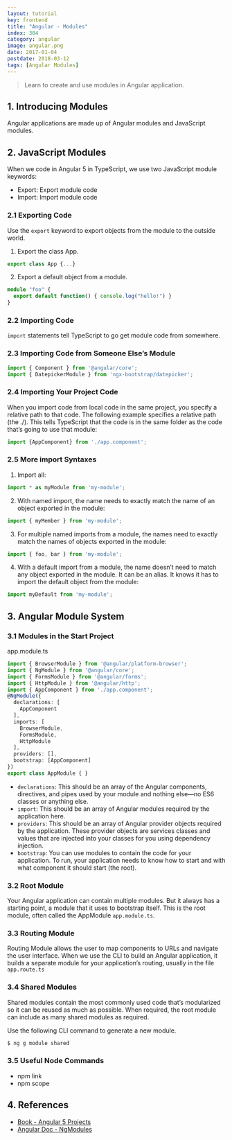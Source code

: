```yaml
---
layout: tutorial
key: frontend
title: "Angular - Modules"
index: 304
category: angular
image: angular.png
date: 2017-01-04
postdate: 2018-03-12
tags: [Angular Modules]
---
```


> Learn to create and use modules in Angular application.

## 1. Introducing Modules
Angular applications are made up of Angular modules and JavaScript modules.
## 2. JavaScript Modules
When we code in Angular 5 in TypeScript, we use two JavaScript module keywords:
* Export: Export module code
* Import: Import module code

### 2.1 Exporting Code
Use the `export` keyword to export objects from the module to the outside world.  
1) Export the class App.
```typescript
export class App {...}
```
2) Export a default object from a module.
```typescript
module "foo" {
  export default function() { console.log("hello!") }
}
```
### 2.2 Importing Code
`import` statements tell TypeScript to go get module code from somewhere.
### 2.3 Importing Code from Someone Else’s Module
```typescript
import { Component } from '@angular/core';
import { DatepickerModule } from 'ngx-bootstrap/datepicker';
```
### 2.4 Importing Your Project Code
When you import code from local code in the same project, you specify a relative path to that code. The following example specifies a relative path (the ./). This tells TypeScript that the code is in the same folder as the code that’s going to use that module:
```typescript
import {AppComponent} from './app.component';
```
### 2.5 More import Syntaxes
1) Import all:
```typescript
import * as myModule from 'my-module';
```
2) With named import, the name needs to exactly match the name of an object exported in the module:
```typescript
import { myMember } from 'my-module';
```
3) For multiple named imports from a module, the names need to exactly match the names of objects exported in the module:
```typescript
import { foo, bar } from 'my-module';
````
4) With a default import from a module, the name doesn’t need to match any object exported in the module. It can be an alias. It knows it has to import the default object from the module:
```typescript
import myDefault from 'my-module';
```

## 3. Angular Module System
### 3.1 Modules in the Start Project
app.module.ts
```typescript
import { BrowserModule } from '@angular/platform-browser';
import { NgModule } from '@angular/core';
import { FormsModule } from '@angular/forms';
import { HttpModule } from '@angular/http';
import { AppComponent } from './app.component';
@NgModule({
  declarations: [
    AppComponent
  ],
  imports: [
    BrowserModule,
    FormsModule,
    HttpModule
  ],
  providers: [],
  bootstrap: [AppComponent]
})
export class AppModule { }
```
* `declarations`: This should be an array of the Angular components, directives, and pipes used by your module and nothing else—no ES6 classes or anything else.
* `import`: This should be an array of Angular modules required by the application here.
* `providers`: This should be an array of Angular provider objects required by the application. These provider objects are services classes and values that are injected into your classes for you using dependency injection.
* `bootstrap`: You can use modules to contain the code for your application. To run, your application needs to know how to start and with what component it should start (the root).

### 3.2 Root Module
Your Angular application can contain multiple modules. But it always has a starting point, a module that it uses to bootstrap itself. This is the root module, often called the AppModule `app.module.ts`.
### 3.3 Routing Module
Routing Module allows the user to map components to URLs and navigate the user interface. When we use the CLI to build an Angular application, it builds a separate module for your application’s routing, usually in the file `app.route.ts`
### 3.4 Shared Modules
Shared modules contain the most commonly used code that’s modularized so it can be reused as much as possible. When required, the root module can include as many shared modules as required.

Use the following CLI command to generate a new module.
```sh
$ ng g module shared
```
### 3.5 Useful Node Commands
* npm link
* npm scope

## 4. References
* [Book - Angular 5 Projects](https://www.amazon.com/Angular-Projects-Learn-Single-Applications/dp/148423278X)
* [Angular Doc - NgModules](https://angular.io/guide/ngmodules)
